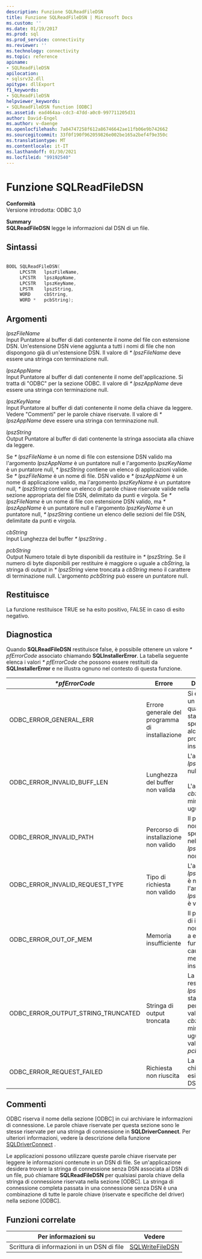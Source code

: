 ```yaml
---
description: Funzione SQLReadFileDSN
title: Funzione SQLReadFileDSN | Microsoft Docs
ms.custom: ''
ms.date: 01/19/2017
ms.prod: sql
ms.prod_service: connectivity
ms.reviewer: ''
ms.technology: connectivity
ms.topic: reference
apiname:
- SQLReadFileDSN
apilocation:
- sqlsrv32.dll
apitype: dllExport
f1_keywords:
- SQLReadFileDSN
helpviewer_keywords:
- SQLReadFileDSN function [ODBC]
ms.assetid: ead464aa-cdc3-47dd-a0c0-997711205d31
author: David-Engel
ms.author: v-daenge
ms.openlocfilehash: 7a04747258f612a86746642ae11fb06e9b742662
ms.sourcegitcommit: 33f0f190f962059826e002be165a2bef4f9e350c
ms.translationtype: MT
ms.contentlocale: it-IT
ms.lasthandoff: 01/30/2021
ms.locfileid: "99192540"
---
```

# <a name="sqlreadfiledsn-function"></a>Funzione SQLReadFileDSN
**Conformità**  
 Versione introdotta: ODBC 3,0  
  
 **Summary**  
 **SQLReadFileDSN** legge le informazioni dal DSN di un file.  
  
## <a name="syntax"></a>Sintassi  
  
```cpp  
  
BOOL SQLReadFileDSN(  
     LPCSTR   lpszFileName,  
     LPCSTR   lpszAppName,  
     LPCSTR   lpszKeyName,  
     LPSTR    lpszString,  
     WORD     cbString,  
     WORD *   pcbString);  
```  
  
## <a name="arguments"></a>Argomenti  
 *lpszFileName*  
 Input Puntatore al buffer di dati contenente il nome del file con estensione DSN. Un'estensione DSN viene aggiunta a tutti i nomi di file che non dispongono già di un'estensione DSN. Il valore di *\* lpszFileName* deve essere una stringa con terminazione null.  
  
 *lpszAppName*  
 Input Puntatore al buffer di dati contenente il nome dell'applicazione. Si tratta di "ODBC" per la sezione ODBC. Il valore di *\* lpszAppName* deve essere una stringa con terminazione null.  
  
 *lpszKeyName*  
 Input Puntatore al buffer di dati contenente il nome della chiave da leggere. Vedere "Commenti" per le parole chiave riservate. Il valore di *\* lpszAppName* deve essere una stringa con terminazione null.  
  
 *lpszString*  
 Output Puntatore al buffer di dati contenente la stringa associata alla chiave da leggere.  
  
 Se *\* lpszFileName* è un nome di file con estensione DSN valido ma l'argomento *lpszAppName* è un puntatore null e l'argomento *lpszKeyName* è un puntatore null, *\* lpszString* contiene un elenco di applicazioni valide. Se *\* lpszFileName* è un nome di file. DSN valido e *\* lpszAppName* è un nome di applicazione valido, ma l'argomento *lpszKeyName* è un puntatore null, *\* lpszString* contiene un elenco di parole chiave riservate valide nella sezione appropriata del file DSN, delimitato da punti e virgola. Se *\* lpszFileName* è un nome di file con estensione DSN valido, ma *\* lpszAppName* è un puntatore null e l'argomento *lpszKeyName* è un puntatore null, *\* lpszString* contiene un elenco delle sezioni del file DSN, delimitate da punti e virgola.  
  
 *cbString*  
 Input Lunghezza del buffer *\* lpszString* .  
  
 *pcbString*  
 Output Numero totale di byte disponibili da restituire in *\* lpszString*. Se il numero di byte disponibili per restituire è maggiore o uguale a *cbString*, la stringa di output in *\* lpszString* viene troncata a *cbString* meno il carattere di terminazione null. L'argomento *pcbString* può essere un puntatore null.  
  
## <a name="returns"></a>Restituisce  
 La funzione restituisce TRUE se ha esito positivo, FALSE in caso di esito negativo.  
  
## <a name="diagnostics"></a>Diagnostica  
 Quando **SQLReadFileDSN** restituisce false, è possibile ottenere un valore *\* pfErrorCode* associato chiamando **SQLInstallerError**. La tabella seguente elenca i valori *\* pfErrorCode* che possono essere restituiti da **SQLInstallerError** e ne illustra ognuno nel contesto di questa funzione.  
  
|*\*pfErrorCode*|Errore|Descrizione|  
|---------------------|-----------|-----------------|  
|ODBC_ERROR_GENERAL_ERR|Errore generale del programma di installazione|Si è verificato un errore per il quale non è stato specificato alcun errore di programma di installazione.|  
|ODBC_ERROR_INVALID_BUFF_LEN|Lunghezza del buffer non valida|L'argomento *lpszString* è null.<br /><br /> L'argomento *cbString* è minore o uguale a 0.|  
|ODBC_ERROR_INVALID_PATH|Percorso di installazione non valido|Il percorso del nome file specificato nell'argomento *lpszFileName* non è valido.|  
|ODBC_ERROR_INVALID_REQUEST_TYPE|Tipo di richiesta non valido|L'argomento *lpszAppName* è null, mentre l'argomento *lpszKeyName* è valido.|  
|ODBC_ERROR_OUT_OF_MEM|Memoria insufficiente|Il programma di installazione non è riuscito a eseguire la funzione a causa di memoria insufficiente.|  
|ODBC_ERROR_OUTPUT_STRING_TRUNCATED|Stringa di output troncata|La stringa restituita in *\* lpszString* è stata troncata perché il valore in *cbString* era minore o uguale al valore di *\* pcbString*.|  
|ODBC_ERROR_REQUEST_FAILED|Richiesta non riuscita|La parola chiave non esisteva nel DSN del file.|  
  
## <a name="comments"></a>Commenti  
 ODBC riserva il nome della sezione [ODBC] in cui archiviare le informazioni di connessione. Le parole chiave riservate per questa sezione sono le stesse riservate per una stringa di connessione in **SQLDriverConnect**. Per ulteriori informazioni, vedere la descrizione della funzione [SQLDriverConnect](../../../odbc/reference/syntax/sqldriverconnect-function.md) .  
  
 Le applicazioni possono utilizzare queste parole chiave riservate per leggere le informazioni contenute in un DSN di file. Se un'applicazione desidera trovare la stringa di connessione senza DSN associata al DSN di un file, può chiamare **SQLReadFileDSN** per qualsiasi parola chiave della stringa di connessione riservata nella sezione [ODBC]. La stringa di connessione completa passata in una connessione senza DSN è una combinazione di tutte le parole chiave (riservate e specifiche del driver) nella sezione [ODBC].  
  
## <a name="related-functions"></a>Funzioni correlate  
  
|Per informazioni su|Vedere|  
|---------------------------|---------|  
|Scrittura di informazioni in un DSN di file|[SQLWriteFileDSN](../../../odbc/reference/syntax/sqlwritefiledsn-function.md)|
